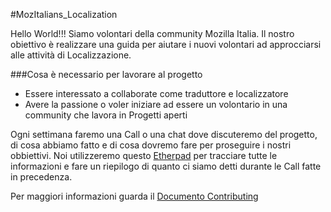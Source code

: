 #MozItalians_Localization

Hello World!!! Siamo volontari della community Mozilla Italia. Il nostro obiettivo è realizzare una guida per aiutare i nuovi volontari ad approcciarsi alle attività di Localizzazione.

###Cosa è necessario per lavorare al progetto

* Essere interessato a collaborate come traduttore e localizzatore 
* Avere la passione o voler iniziare ad essere un volontario in una community che lavora in Progetti aperti

Ogni settimana faremo una Call o una chat dove discuteremo del progetto, di cosa abbiamo fatto e di cosa dovremo fare per proseguire i nostri obbiettivi. Noi utilizzeremo questo [Etherpad](https://public.etherpad-mozilla.org/p/mozItalians_Localization) per tracciare tutte le informazioni e fare un riepilogo di quanto ci siamo detti durante le Call fatte in precedenza.

Per maggiori informazioni guarda il [Documento Contributing](https://github.com/edovio/MozItalians_Localization/blob/master/CONTRIBUTING.md)
